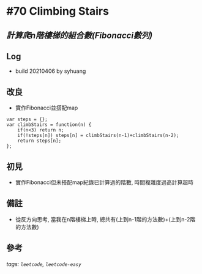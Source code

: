 # \#70 Climbing Stairs
## *計算爬n階樓梯的組合數(Fibonacci數列)*
## Log
 - build 20210406 by syhuang

## 改良
 - 實作Fibonacci並搭配map
```javascript=*/
var steps = {};
var climbStairs = function(n) {
    if(n<3) return n;
    if(!steps[n]) steps[n] = climbStairs(n-1)+climbStairs(n-2);
    return steps[n];
};
```
## 初見
 - 實作Fibonacci但未搭配map紀錄已計算過的階數, 時間複雜度過高計算超時
## 備註
 - 從反方向思考, 當我在n階樓梯上時, 總共有(上到n-1階的方法數)+(上到n-2階的方法數)
## 參考
###### tags: `leetcode`, `leetcode-easy`